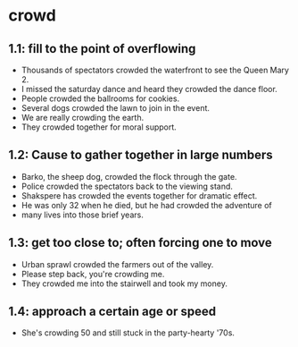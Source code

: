 # crowd
## 1.1: fill to the point of overflowing

  *  Thousands of spectators crowded the waterfront to see the Queen Mary 2.
  *  I missed the saturday dance and heard they crowded the dance floor.
  *  People crowded the ballrooms for cookies.
  *  Several dogs crowded the lawn to join in the event.
  *  We are really crowding the earth.
  *  They crowded together for moral support.

## 1.2: Cause to gather together in large numbers

  *  Barko, the sheep dog, crowded the flock through the gate.
  *  Police crowded the spectators back to the viewing stand.
  *  Shakspere has crowded the events together for dramatic effect.
  *  He was only 32 when he died, but he had crowded the adventure of
  *  many lives into those brief years.

## 1.3: get too close to; often forcing one to move

  *  Urban sprawl crowded the farmers out of the valley.
  *  Please step back, you're crowding me.
  *  They crowded me into the stairwell and took my money.

## 1.4: approach a certain age or speed

  *  She's crowding 50 and still stuck in the party-hearty '70s.
